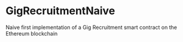 # GigRecruitmentNaive
Naive first implementation of a Gig Recruitment smart contract on the Ethereum blockchain
